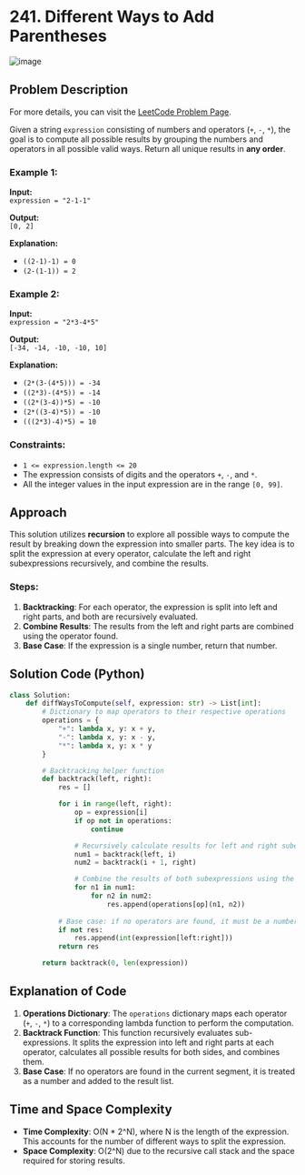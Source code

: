 # 241. Different Ways to Add Parentheses
![image](https://github.com/user-attachments/assets/699befd6-b1f0-46e9-b433-6ff54d8c6c44)

## Problem Description
For more details, you can visit the [LeetCode Problem Page](https://leetcode.com/problems/different-ways-to-add-parentheses/).

Given a string `expression` consisting of numbers and operators (`+`, `-`, `*`), the goal is to compute all possible results by grouping the numbers and operators in all possible valid ways. Return all unique results in **any order**.

### Example 1:

**Input:**  
`expression = "2-1-1"`

**Output:**  
`[0, 2]`

**Explanation:**  
- `((2-1)-1) = 0`  
- `(2-(1-1)) = 2`

### Example 2:

**Input:**  
`expression = "2*3-4*5"`

**Output:**  
`[-34, -14, -10, -10, 10]`

**Explanation:**  
- `(2*(3-(4*5))) = -34`  
- `((2*3)-(4*5)) = -14`  
- `((2*(3-4))*5) = -10`  
- `(2*((3-4)*5)) = -10`  
- `(((2*3)-4)*5) = 10`

### Constraints:
- `1 <= expression.length <= 20`
- The expression consists of digits and the operators `+`, `-`, and `*`.
- All the integer values in the input expression are in the range `[0, 99]`.

## Approach

This solution utilizes **recursion** to explore all possible ways to compute the result by breaking down the expression into smaller parts. The key idea is to split the expression at every operator, calculate the left and right subexpressions recursively, and combine the results.

### Steps:
1. **Backtracking**: For each operator, the expression is split into left and right parts, and both are recursively evaluated.
2. **Combine Results**: The results from the left and right parts are combined using the operator found.
3. **Base Case**: If the expression is a single number, return that number.

## Solution Code (Python)

```python
class Solution:
    def diffWaysToCompute(self, expression: str) -> List[int]:
        # Dictionary to map operators to their respective operations
        operations = {
            "+": lambda x, y: x + y,
            "-": lambda x, y: x - y,
            "*": lambda x, y: x * y
        }

        # Backtracking helper function
        def backtrack(left, right):
            res = []

            for i in range(left, right):
                op = expression[i]
                if op not in operations:
                    continue

                # Recursively calculate results for left and right subexpressions
                num1 = backtrack(left, i)
                num2 = backtrack(i + 1, right)

                # Combine the results of both subexpressions using the operator
                for n1 in num1:
                    for n2 in num2:
                        res.append(operations[op](n1, n2))
            
            # Base case: if no operators are found, it must be a number
            if not res:
                res.append(int(expression[left:right]))
            return res

        return backtrack(0, len(expression))
```

## Explanation of Code

1. **Operations Dictionary**: The `operations` dictionary maps each operator (`+`, `-`, `*`) to a corresponding lambda function to perform the computation.
2. **Backtrack Function**: This function recursively evaluates sub-expressions. It splits the expression into left and right parts at each operator, calculates all possible results for both sides, and combines them.
3. **Base Case**: If no operators are found in the current segment, it is treated as a number and added to the result list.

## Time and Space Complexity

- **Time Complexity**: O(N * 2^N), where N is the length of the expression. This accounts for the number of different ways to split the expression.
- **Space Complexity**: O(2^N) due to the recursive call stack and the space required for storing results.